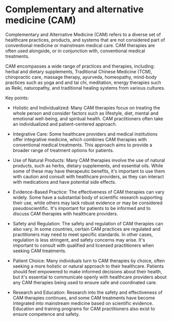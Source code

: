 # Complementary and alternative medicine (CAM)

Complementary and Alternative Medicine (CAM) refers to a diverse set of healthcare practices, products, and systems that are not considered part of conventional medicine or mainstream medical care. CAM therapies are often used alongside, or in conjunction with, conventional medical treatments.

CAM encompasses a wide range of practices and therapies, including: herbal and dietary supplements, Traditional Chinese Medicine (TCM), chiropractic care, massage therapy, ayurveda, homeopathy, mind-body practices such as yoga and and tai chi, meditation, energy therapies such as Reiki, naturopathy, and traditional healing systems from various cultures.

Key points:

* Holistic and Individualized: Many CAM therapies focus on treating the whole person and consider factors such as lifestyle, diet, mental and emotional well-being, and spiritual health. CAM practitioners often take an individualized and patient-centered approach.

* Integrative Care: Some healthcare providers and medical institutions offer integrative medicine, which combines CAM therapies with conventional medical treatments. This approach aims to provide a broader range of treatment options for patients.

* Use of Natural Products: Many CAM therapies involve the use of natural products, such as herbs, dietary supplements, and essential oils. While some of these may have therapeutic benefits, it's important to use them with caution and consult with healthcare providers, as they can interact with medications and have potential side effects.

* Evidence-Based Practice: The effectiveness of CAM therapies can vary widely. Some have a substantial body of scientific research supporting their use, while others may lack robust evidence or may be considered pseudoscientific. It's important for patients to be informed and to discuss CAM therapies with healthcare providers.

* Safety and Regulation: The safety and regulation of CAM therapies can also vary. In some countries, certain CAM practices are regulated and practitioners may need to meet specific standards. In other cases, regulation is less stringent, and safety concerns may arise. It's important to consult with qualified and licensed practitioners when seeking CAM treatments.

* Patient Choice: Many individuals turn to CAM therapies by choice, often seeking a more holistic or natural approach to their healthcare. Patients should feel empowered to make informed decisions about their health, but it's essential to communicate openly with healthcare providers about any CAM therapies being used to ensure safe and coordinated care.

* Research and Education: Research into the safety and effectiveness of CAM therapies continues, and some CAM treatments have become integrated into mainstream medicine based on scientific evidence. Education and training programs for CAM practitioners also exist to ensure competence and safety.
